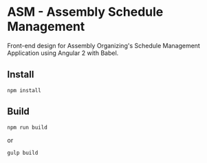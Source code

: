 # ASM - Assembly Schedule Management

Front-end design for Assembly Organizing's Schedule Management Application using Angular 2 with Babel.

## Install

```
npm install
```

## Build

```
npm run build
```
or
```
gulp build
```
